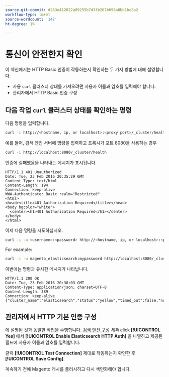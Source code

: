 ```yaml
---
source-git-commit: d263e412022a89255b7d33b267b696a8bb1bc8a2
workflow-type: tm+mt
source-wordcount: '147'
ht-degree: 1%

---
```

# 통신이 안전한지 확인

이 섹션에서는 HTTP Basic 인증이 작동하는지 확인하는 두 가지 방법에 대해 설명합니다.

* 사용 `curl` 클러스터 상태를 가져오려면 사용자 이름과 암호를 입력해야 합니다.
* 관리자에서 HTTP Basic 인증 구성

## 다음 작업 `curl` 클러스터 상태를 확인하는 명령

다음 명령을 입력합니다.

```bash
curl -i http://<hostname, ip, or localhost>:<proxy port>/_cluster/health
```

예를 들어, 검색 엔진 서버에 명령을 입력하고 프록시가 포트 8080을 사용하는 경우

```bash
curl -i http://localhost:8080/_cluster/health
```

인증에 실패했음을 나타내는 메시지가 표시됩니다.

```terminal
HTTP/1.1 401 Unauthorized
Date: Tue, 23 Feb 2016 20:35:29 GMT
Content-Type: text/html
Content-Length: 194
Connection: keep-alive
WWW-Authenticate: Basic realm="Restricted"
<html>
<head><title>401 Authorization Required</title></head>
<body bgcolor="white">
  <center><h1>401 Authorization Required</h1></center>
</body>
</html>
```

이제 다음 명령을 시도하십시오.

```bash
curl -i -u <username>:<password> http://<hostname, ip, or localhost>:<proxy port>/_cluster/health
```

For example:

```bash
curl -i -u magento_elasticsearch:mypassword http://localhost:8080/_cluster/health
```

이번에는 명령과 유사한 메시지가 나타납니다.

```terminal
HTTP/1.1 200 OK
Date: Tue, 23 Feb 2016 20:38:03 GMT
Content-Type: application/json; charset=UTF-8
Content-Length: 389
Connection: keep-alive
{"cluster_name":"elasticsearch","status":"yellow","timed_out":false,"number_of_nodes":1,"number_of_data_nodes":1,"active_primary_shards":5,"active_shards":5,"relocating_shards":0,"initializing_shards":0,"unassigned_shards":5,"delayed_unassigned_shards":0,"number_of_pending_tasks":0,"number_of_in_flight_fetch":0,"task_max_waiting_in_queue_millis":0,"active_shards_percent_as_number":50.0}
```

## 관리자에서 HTTP 기본 인증 구성

에 설명된 것과 동일한 작업을 수행합니다. [검색 엔진 구성](../configuration/search/configure-search-engine.md) *제외* click **[!UICONTROL Yes]** 에서 **[!UICONTROL Enable Elasticsearch HTTP Auth]** 을 나열하고 제공된 필드에 사용자 이름과 암호를 입력합니다.

클릭 **[!UICONTROL Test Connection]** 제대로 작동하는지 확인한 후 **[!UICONTROL Save Config]**.

계속하기 전에 Magento 캐시를 플러시하고 다시 색인화해야 합니다.
